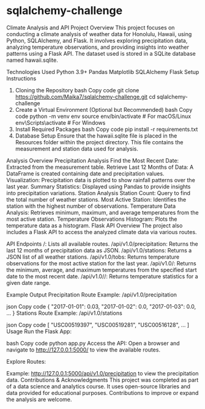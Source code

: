 # sqlalchemy-challenge

Climate Analysis and API
Project Overview
This project focuses on conducting a climate analysis of weather data for Honolulu, Hawaii, using Python, SQLAlchemy, and Flask. It involves exploring precipitation data, analyzing temperature observations, and providing insights into weather patterns using a Flask API. The dataset used is stored in a SQLite database named hawaii.sqlite.

Technologies Used
Python 3.9+
Pandas
Matplotlib
SQLAlchemy
Flask
Setup Instructions
1. Cloning the Repository
bash
Copy code
git clone https://github.com/Maika7/sqlalchemy-challenge.git
cd sqlalchemy-challenge
2. Create a Virtual Environment (Optional but Recommended)
bash
Copy code
python -m venv env
source env/bin/activate  # For macOS/Linux
env\Scripts\activate  # For Windows
3. Install Required Packages
bash
Copy code
pip install -r requirements.txt
4. Database Setup
Ensure that the hawaii.sqlite file is placed in the Resources folder within the project directory. This file contains the measurement and station data used for analysis.

Analysis Overview
Precipitation Analysis
Find the Most Recent Date: Extracted from the measurement table.
Retrieve Last 12 Months of Data: A DataFrame is created containing date and precipitation values.
Visualization: Precipitation data is plotted to show rainfall patterns over the last year.
Summary Statistics: Displayed using Pandas to provide insights into precipitation variations.
Station Analysis
Station Count: Query to find the total number of weather stations.
Most Active Station: Identifies the station with the highest number of observations.
Temperature Data Analysis: Retrieves minimum, maximum, and average temperatures from the most active station.
Temperature Observations Histogram: Plots the temperature data as a histogram.
Flask API Overview
The project also includes a Flask API to access the analyzed climate data via various routes.

API Endpoints
/: Lists all available routes.
/api/v1.0/precipitation: Returns the last 12 months of precipitation data as JSON.
/api/v1.0/stations: Returns a JSON list of all weather stations.
/api/v1.0/tobs: Returns temperature observations for the most active station for the last year.
/api/v1.0/<start>: Returns the minimum, average, and maximum temperatures from the specified start date to the most recent date.
/api/v1.0/<start>/<end>: Returns temperature statistics for a given date range.

Example Output
Precipitation Route Example: /api/v1.0/precipitation

json
Copy code
{
    "2017-01-01": 0.03,
    "2017-01-02": 0.0,
    "2017-01-03": 0.0,
    ...
}
Stations Route Example: /api/v1.0/stations

json
Copy code
[
    "USC00519397",
    "USC00519281",
    "USC00516128",
    ...
]
Usage
Run the Flask App:

bash
Copy code
python app.py
Access the API: Open a browser and navigate to http://127.0.0.1:5000/ to view the available routes.

Explore Routes:

Example: http://127.0.0.1:5000/api/v1.0/precipitation to view the precipitation data.
Contributions & Acknowledgments
This project was completed as part of a data science and analytics course. It uses open-source libraries and data provided for educational purposes. Contributions to improve or expand the analysis are welcome.
